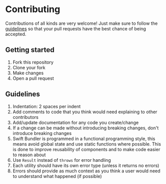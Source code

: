 # Contributing

Contributions of all kinds are very welcome! Just make sure to follow the [guidelines](#guidelines) so that your pull requests have the best chance of being accepted.

## Getting started

1. Fork this repository
2. Clone your fork
3. Make changes
4. Open a pull request

## Guidelines

1. Indentation: 2 spaces per indent
2. Add comments to code that you think would need explaining to other contributors
3. Add/update documentation for any code you create/change
4. If a change can be made without introducing breaking changes, don't introduce breaking changes
5. Swift Bundler is programmed in a functional programming style, this means avoid global state and use static functions where possible. This is done to improve reusability of components and to make code easier to reason about
6. Use `Result` instead of `throws` for error handling
7. Each utility should have its own error type (unless it returns no errors)
8. Errors should provide as much context as you think a user would need to understand what happened (if possible)